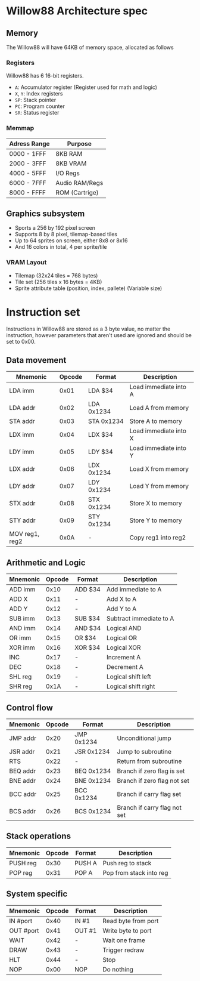 # Willow88 Architecture spec


## Memory
The Willow88 will have 64KB of memory space, allocated as follows

### Registers
Willow88 has 6 16-bit registers.
 - `A`: Accumulator register (Register used for math and logic)
 - `X`, `Y`: Index registers
 - `SP`: Stack pointer
 - `PC`: Program counter
 - `SR`: Status register

### Memmap
| Adress Range | Purpose |
| ------------ | ------- |
| 0000 - 1FFF | 8KB RAM |
| 2000 - 3FFF | 8KB VRAM |
| 4000 - 5FFF | I/O Regs |
| 6000 - 7FFF | Audio RAM/Regs |
| 8000 - FFFF | ROM (Cartrige) |

## Graphics subsystem
 - Sports a 256 by 192 pixel screen
 - Supports 8 by 8 pixel, tilemap-based tiles 
 - Up to 64 sprites on screen, either 8x8 or 8x16
 - And 16 colors in total, 4 per sprite/tile 

### VRAM Layout
 - Tilemap (32x24 tiles = 768 bytes)
 - Tile set (256 tiles x 16 bytes = 4KB)
 - Sprite attribute table (position, index, pallete) (Variable size)

# Instruction set 
Instructions in Willow88 are stored as a 3 byte value, no matter the instruction, however parameters that aren't used are ignored and should be set to 0x00.

## Data movement
| Mnemonic | Opcode | Format | Description |
| -------- | ------ | ------ | ----------- |
| LDA imm | 0x01 | LDA $34 | Load immediate into A |
| LDA addr | 0x02 | LDA 0x1234 | Load A from memory |
| STA addr | 0x03 | STA 0x1234 | Store A to memory|
| LDX imm | 0x04 | LDX $34 | Load immediate into X |
| LDY imm | 0x05 | LDY $34 | Load immediate into Y |
| LDX addr | 0x06 | LDX 0x1234 | Load X from memory |
| LDY addr | 0x07 | LDY 0x1234 | Load Y from memory |
| STX addr | 0x08 | STX 0x1234 | Store X to memory |
| STY addr | 0x09 | STY 0x1234 | Store Y to memory |
| MOV reg1, reg2 | 0x0A | - | Copy reg1 into reg2 |

## Arithmetic and Logic
| Mnemonic | Opcode | Format | Description |
| -------- | ------ | ------ | ----------- |
| ADD imm | 0x10 | ADD $34 | Add immediate to A |
| ADD X | 0x11 | - | Add X to A |
| ADD Y | 0x12 | - | Add Y to A |
| SUB imm | 0x13 | SUB $34 | Subtract immediate to A|
| AND imm | 0x14 | AND $34 | Logical AND |
| OR imm | 0x15 | OR $34 | Logical OR |
| XOR imm | 0x16 | XOR $34 | Logical XOR |
| INC | 0x17 | - | Increment A |
| DEC | 0x18 | - | Decrement A |
| SHL reg | 0x19 | - | Logical shift left |
| SHR reg | 0x1A | - | Logical shift right |

## Control flow 
| Mnemonic | Opcode | Format | Description |
| -------- | ------ | ------ | ----------- |
| JMP addr | 0x20 | JMP 0x1234 | Unconditional jump |
| JSR addr | 0x21 | JSR 0x1234 | Jump to subroutine |
| RTS | 0x22 | - | Return from subroutine |
| BEQ addr | 0x23 | BEQ 0x1234 | Branch if zero flag is set |
| BNE addr | 0x24 | BNE 0x1234 | Branch if zero flag not set |
| BCC addr | 0x25 | BCC 0x1234 | Branch if carry flag set |
| BCS addr | 0x26 | BCS 0x1234 | Branch if carry flag not set |

## Stack operations
| Mnemonic | Opcode | Format | Description |
| -------- | ------ | ------ | ----------- |
| PUSH reg | 0x30 | PUSH A | Push reg to stack |
| POP reg | 0x31 | POP A | Pop from stack into reg |

## System specific
| Mnemonic | Opcode | Format | Description |
| -------- | ------ | ------ | ----------- |
| IN #port | 0x40 | IN #1 | Read byte from port |
| OUT #port | 0x41 | OUT #1 | Write byte to port |
| WAIT | 0x42 | - | Wait one frame |
| DRAW | 0x43 | - | Trigger redraw |
| HLT | 0x44 | - | Stop |
| NOP | 0x00 | NOP | Do nothing |

